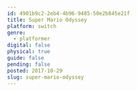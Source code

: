 ```yaml
---
id: 4901b9c2-2eb4-4b96-9485-50e2b845e21f
title: Super Mario Odyssey
platform: switch
genre:
  - platformer
digital: false
physical: true
guide: false
pending: false
posted: 2017-10-29
slug: super-mario-odyssey
---
```

